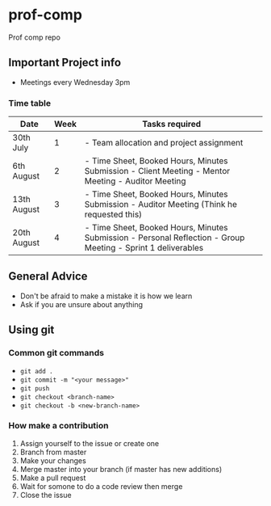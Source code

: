 # prof-comp
Prof comp repo

## Important Project info
* Meetings every Wednesday 3pm 
### Time table
| Date        | Week | Tasks required                                                                                               |
|-------------|------|--------------------------------------------------------------------------------------------------------------|
| 30th July   | 1    | - Team allocation and project assignment                                                                     |
| 6th August  | 2    | - Time Sheet, Booked Hours, Minutes Submission - Client Meeting - Mentor Meeting - Auditor Meeting           |
| 13th August | 3    | - Time Sheet, Booked Hours, Minutes Submission - Auditor Meeting (Think he requested this)                   |
| 20th August | 4    | - Time Sheet, Booked Hours, Minutes Submission - Personal Reflection - Group Meeting - Sprint 1 deliverables |

## General Advice
* Don't be afraid to make a mistake it is how we learn
* Ask if you are unsure about anything

## Using git
### Common git commands
* `git add .`
* `git commit -m "<your message>"`
* `git push`
* `git checkout <branch-name>`
* `git checkout -b <new-branch-name>`
### How make a contribution
1. Assign yourself to the issue or create one
2. Branch from master
3. Make your changes
4. Merge master into your branch (if master has new additions)
5. Make a pull request
6. Wait for somone to do a code review then merge
7. Close the issue
